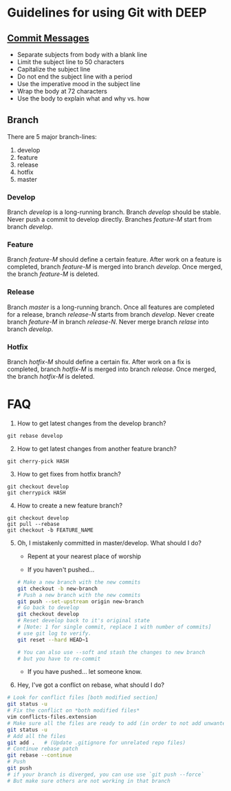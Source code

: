 # Guidelines for using Git with DEEP

## [Commit Messages](https://chris.beams.io/posts/git-commit/)
- Separate subjects from body with a blank line
- Limit the subject line to 50 characters
- Capitalize the subject line
- Do not end the subject line with a period
- Use the imperative mood in the subject line
- Wrap the body at 72 characters
- Use the body to explain what and why vs. how


## Branch

There are 5 major branch-lines:
1. develop
2. feature
3. release
4. hotfix
5. master

### Develop
Branch *develop* is a long-running branch.
Branch *develop* should be stable.
Never push a commit to develop directly.
Branches *feature-M* start from branch *develop*.

### Feature
Branch *feature-M* should define a certain feature.
After work on a feature is completed, branch *feature-M* is merged into branch *develop*.
Once merged, the branch *feature-M* is deleted.

### Release
Branch *master* is a long-running branch.
Once all features are completed for a release, branch *release-N* starts from branch *develop*.
Never create branch *feature-M* in branch *release-N*.
Never merge branch *relase* into branch *develop*.

### Hotfix
Branch *hotfix-M* should define a certain fix.
After work on a fix is completed, branch *hotfix-M* is merged into branch *release*.
Once merged, the branch *hotfix-M* is deleted.


# FAQ

1. How to get latest changes from the develop branch?
```
git rebase develop
```

2. How to get latest changes from another feature branch?
```
git cherry-pick HASH
```

3. How to get fixes from hotfix branch?
```
git checkout develop
git cherrypick HASH
```

4. How to create a new feature branch?
```
git checkout develop
git pull --rebase
git checkout -b FEATURE_NAME
```

5. Oh, I mistakenly committed in master/develop. What should I do? 

    - Repent at your nearest place of worship

    - If you haven't pushed...
    ```bash
    # Make a new branch with the new commits
    git checkout -b new-branch
    # Push a new branch with the new commits
    git push --set-upstream origin new-branch
    # Go back to develop
    git checkout develop
    # Reset develop back to it's original state
    # [Note: 1 for single commit, replace 1 with number of commits]
    # use git log to verify.
    git reset --hard HEAD~1

    # You can also use --soft and stash the changes to new branch
    # but you have to re-commit
    ```
    - If you have pushed... let someone know.


6. Hey, I've got a conflict on rebase, what should I do?
```bash
# Look for conflict files [both modified section]
git status -u
# Fix the conflict on *both modified files*
vim conflicts-files.extension
# Make sure all the files are ready to add (in order to not add unwanted files, update .gitignore)
git status -u
# Add all the files
git add .   # (Update .gitignore for unrelated repo files)
# Continue rebase patch
git rebase --continue
# Push
git push
# if your branch is diverged, you can use use `git push --force`
# But make sure others are not working in that branch
```
